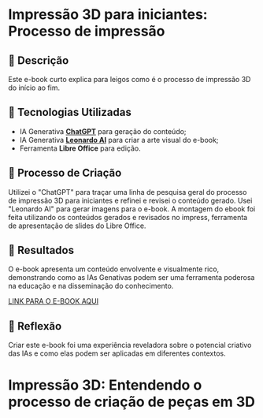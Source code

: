 # Impressão 3D para iniciantes: Processo de impressão

## 📒 Descrição
Este e-book curto explica para leigos como é o processo de impressão 3D do início ao fim.

## 🤖 Tecnologias Utilizadas
- IA Generativa **[ChatGPT](https://chat.openai.com)** para geração do conteúdo;
- IA Generativa **[Leonardo AI](https://leonardo.ai)** para criar a arte visual do e-book;
- Ferramenta **Libre Office** para edição.

## 🧐 Processo de Criação
Utilizei o "ChatGPT" para traçar uma linha de pesquisa geral do processo de impressão 3D para iniciantes e refinei e revisei o conteúdo gerado. Usei "Leonardo AI" para gerar imagens para o e-book. A montagem do ebook foi feita utilizando os conteúdos gerados e revisados no impress, ferramenta de apresentação de slides do Libre Office.

## 🚀 Resultados
O e-book apresenta um conteúdo envolvente e visualmente rico, demonstrando como as IAs Genativas podem ser uma ferramenta poderosa na educação e na disseminação do conhecimento.

[LINK PARA O E-BOOK AQUI]()

## 💭 Reflexão
Criar este e-book foi uma experiência reveladora sobre o potencial criativo das IAs e como elas podem ser aplicadas em diferentes contextos.

# Impressão 3D: Entendendo o processo de criação de peças em 3D
